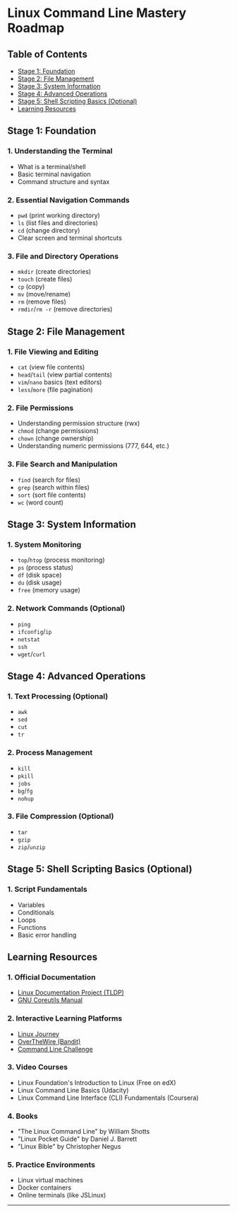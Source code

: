 # Linux Command Line Mastery Roadmap

## Table of Contents
- [Stage 1: Foundation](#stage-1-foundation)
- [Stage 2: File Management](#stage-2-file-management)
- [Stage 3: System Information](#stage-3-system-information)
- [Stage 4: Advanced Operations](#stage-4-advanced-operations)
- [Stage 5: Shell Scripting Basics (Optional)](#stage-5-shell-scripting-basics-optional)
- [Learning Resources](#learning-resources)

## Stage 1: Foundation

### 1. Understanding the Terminal
- What is a terminal/shell
- Basic terminal navigation
- Command structure and syntax

### 2. Essential Navigation Commands
- `pwd` (print working directory)
- `ls` (list files and directories)
- `cd` (change directory)
- Clear screen and terminal shortcuts

### 3. File and Directory Operations
- `mkdir` (create directories)
- `touch` (create files)
- `cp` (copy)
- `mv` (move/rename)
- `rm` (remove files)
- `rmdir`/`rm -r` (remove directories)

## Stage 2: File Management

### 1. File Viewing and Editing
- `cat` (view file contents)
- `head`/`tail` (view partial contents)
- `vim`/`nano` basics (text editors)
- `less`/`more` (file pagination)

### 2. File Permissions
- Understanding permission structure (rwx)
- `chmod` (change permissions)
- `chown` (change ownership)
- Understanding numeric permissions (777, 644, etc.)

### 3. File Search and Manipulation
- `find` (search for files)
- `grep` (search within files)
- `sort` (sort file contents)
- `wc` (word count)

## Stage 3: System Information

### 1. System Monitoring
- `top`/`htop` (process monitoring)
- `ps` (process status)
- `df` (disk space)
- `du` (disk usage)
- `free` (memory usage)

### 2. Network Commands (Optional)
- `ping`
- `ifconfig`/`ip`
- `netstat`
- `ssh`
- `wget`/`curl`

## Stage 4: Advanced Operations

### 1. Text Processing (Optional)
- `awk`
- `sed`
- `cut`
- `tr`

### 2. Process Management
- `kill`
- `pkill`
- `jobs`
- `bg`/`fg`
- `nohup`

### 3. File Compression (Optional)
- `tar`
- `gzip`
- `zip`/`unzip`

## Stage 5: Shell Scripting Basics (Optional)

### 1. Script Fundamentals
- Variables
- Conditionals
- Loops
- Functions
- Basic error handling

## Learning Resources

### 1. Official Documentation
- [Linux Documentation Project (TLDP)](https://tldp.org/)
- [GNU Coreutils Manual](https://www.gnu.org/software/coreutils/manual/)

### 2. Interactive Learning Platforms
- [Linux Journey](https://linuxjourney.com/)
- [OverTheWire (Bandit)](https://overthewire.org/wargames/bandit/)
- [Command Line Challenge](https://cmdchallenge.com/)

### 3. Video Courses
- Linux Foundation's Introduction to Linux (Free on edX)
- Linux Command Line Basics (Udacity)
- Linux Command Line Interface (CLI) Fundamentals (Coursera)

### 4. Books
- "The Linux Command Line" by William Shotts
- "Linux Pocket Guide" by Daniel J. Barrett
- "Linux Bible" by Christopher Negus

### 5. Practice Environments
- Linux virtual machines
- Docker containers
- Online terminals (like JSLinux)

---

